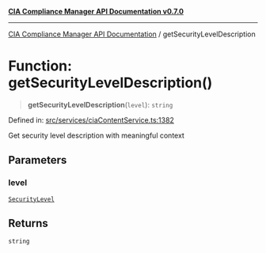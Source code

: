 [**CIA Compliance Manager API Documentation v0.7.0**](../README.md)

***

[CIA Compliance Manager API Documentation](../globals.md) / getSecurityLevelDescription

# Function: getSecurityLevelDescription()

> **getSecurityLevelDescription**(`level`): `string`

Defined in: [src/services/ciaContentService.ts:1382](https://github.com/Hack23/cia-compliance-manager/blob/main/src/services/ciaContentService.ts#L1382)

Get security level description with meaningful context

## Parameters

### level

[`SecurityLevel`](../type-aliases/SecurityLevel.md)

## Returns

`string`
